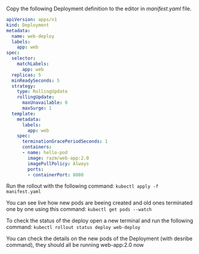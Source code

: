 Copy the following Deployment definition to the editor in *manifest.yaml* file.
```yaml
apiVersion: apps/v1
kind: Deployment
metadata:
  name: web-deploy
  labels:
    app: web
spec:
  selector:
    matchLabels:
      app: web
  replicas: 5
  minReadySeconds: 5
  strategy:
    type: RollingUpdate
    rollingUpdate:
      maxUnavailable: 0
      maxSurge: 1
  template:
    metadata:
      labels:
        app: web
    spec: 
      terminationGracePeriodSeconds: 1
      containers:
      - name: hello-pod
        image: razm/web-app:2.0
        imagePullPolicy: Always
        ports:
        - containerPort: 8080
```

Run the rollout with the following command: ``kubectl apply -f manifest.yaml``

You can see live how new pods are beeing created and old ones terminated one by one using this command:
``kubectl get pods --watch``

To check the status of the deploy open a new terminal and run the following command: ``kubectl rollout status deploy web-deploy``

You can check the details on the new pods of the Deployment (with desribe command), they should all be running web-app:2.0 now